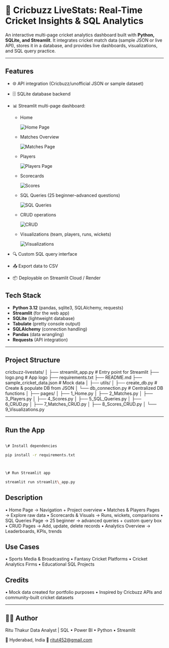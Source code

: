 # 🏏 Cricbuzz LiveStats: Real-Time Cricket Insights & SQL Analytics

An interactive multi-page cricket analytics dashboard built with **Python, SQLite, and Streamlit**.
It integrates cricket match data (sample JSON or live API), stores it in a database, and provides live dashboards, visualizations, and SQL query practice.

---

## Features
- 🌐 API integration (Cricbuzz/unofficial JSON or sample dataset)
- 🗄️ SQLite database backend
- 📊 Streamlit multi-page dashboard:
  
  - Home
    
    ![Home Page](screenshots/Home.png)

  - Matches Overview
  
    ![Matches Page](screenshots/Matches.png)

  - Players
    
    ![Players Page](screenshots/Players.png)

  - Scorecards
    
    ![Scores](screenshots/Scores.png)

  - SQL Queries (25 beginner–advanced questions)
  
    ![SQL Queries](screenshots/SQL_Queries.png)

  - CRUD operations
  
    ![CRUD](screenshots/CRUD.png)
  
  - Visualizations (team, players, runs, wickets)
  
    ![Visualizations](screenshots/Visualizations.png)

- 🔍 Custom SQL query interface
- 📤 Export data to CSV
- 📦 Deployable on Streamlit Cloud / Render


## Tech Stack
- **Python 3.12** (pandas, sqlite3, SQLAlchemy, requests)
- **Streamlit** (for the web app)
- **SQLite** (lightweight database)
- **Tabulate** (pretty console output)
- **SQLAlchemy** (connection handling)
- **Pandas** (data wrangling)
- **Requests** (API integration)

---

## Project Structure

cricbuzz-livestats/
│
├── streamlit_app.py # Entry point for Streamlit
├── logo.png # App logo
├── requirements.txt
├── README.md
├── sample_cricket_data.json # Mock data
│
├── utils/
│ ├── create_db.py # Create & populate DB from JSON
│ └── db_connection.py # Centralized DB functions
│
├── pages/
│ ├── 1_Home.py
│ ├── 2_Matches.py
│ ├── 3_Players.py
│ ├── 4_Scores.py
│ ├── 5_SQL_Queries.py
│ ├── 6_CRUD.py
│ ├── 7_Matches_CRUD.py
│ ├── 8_Scores_CRUD.py
│ └── 9_Visualizations.py

---

## Run the App

```bash

\# Install dependencies

pip install -r requirements.txt



\# Run Streamlit app

streamlit run streamlit\_app.py

```

## Description

•	Home Page → Navigation + Project overview
•	Matches & Players Pages → Explore raw data
•	Scorecards & Visuals → Runs, wickets, comparisons
•	SQL Queries Page → 25 beginner → advanced queries + custom query box
•	CRUD Pages → Add, update, delete records
•	Analytics Overview → Leaderboards, KPIs, trends

## Use Cases

•	Sports Media & Broadcasting
•	Fantasy Cricket Platforms
•	Cricket Analytics Firms
•	Educational SQL Projects

## Credits

•	Mock data created for portfolio purposes
•	Inspired by Cricbuzz APIs and community-built cricket datasets

---

## 👩‍💻 Author
Ritu Thakur
Data Analyst | SQL • Power BI • Python • Streamlit

📍 Hyderabad, India
📧 ritut452@gmail.com
